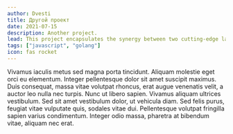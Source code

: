 ```yaml
---
author: Dvesti
title: Другой проект
date: 2021-07-15
description: Another project.
lead: This project encapsulates the synergy between two cutting-edge languages to deliver unparalleled performance, scalability, and versatility. Brace yourself for an exhilarating exploration of seamless integration, streamlined workflows, and groundbreaking solutions tailored to redefine the landscape of web development.
tags: ["javascript", "golang"]
icon: fas rocket
---
```

Vivamus iaculis metus sed magna porta tincidunt. Aliquam molestie eget orci eu elementum. Integer pellentesque dolor sit amet suscipit maximus. Duis consequat, massa vitae volutpat rhoncus, erat augue venenatis velit, a auctor leo nulla nec turpis. Nunc ut libero sapien. Vivamus aliquam ultrices vestibulum. Sed sit amet vestibulum dolor, ut vehicula diam. Sed felis purus, feugiat vitae vulputate quis, sodales vitae dui. Pellentesque volutpat fringilla sapien varius condimentum. Integer odio massa, pharetra at bibendum vitae, aliquam nec erat.
